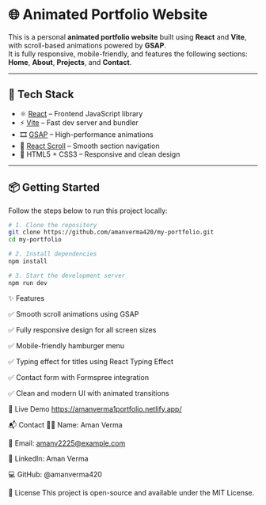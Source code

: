 # 🌐 Animated Portfolio Website

This is a personal **animated portfolio website** built using **React** and **Vite**, with scroll-based animations powered by **GSAP**.  
It is fully responsive, mobile-friendly, and features the following sections:
**Home**, **About**, **Projects**, and **Contact**.

---

## 🚀 Tech Stack

- ⚛️ [React](https://reactjs.org/) – Frontend JavaScript library  
- ⚡ [Vite](https://vitejs.dev/) – Fast dev server and bundler  
- 🎞️ [GSAP](https://gsap.com/) – High-performance animations  
- 🎯 [React Scroll](https://www.npmjs.com/package/react-scroll) – Smooth section navigation  
- 🎨 HTML5 + CSS3 – Responsive and clean design  

---

## 📦 Getting Started

Follow the steps below to run this project locally:

```bash
# 1. Clone the repository
git clone https://github.com/amanverma420/my-portfolio.git
cd my-portfolio

# 2. Install dependencies
npm install

# 3. Start the development server
npm run dev

```

✨ Features

✅ Smooth scroll animations using GSAP

✅ Fully responsive design for all screen sizes

✅ Mobile-friendly hamburger menu

✅ Typing effect for titles using React Typing Effect

✅ Contact form with Formspree integration

✅ Clean and modern UI with animated transitions

🔗 Live Demo
https://amanverma1portfolio.netlify.app/


📬 Contact
👨‍💻 Name: Aman Verma

📧 Email: amanv2225@example.com

🔗 LinkedIn: Aman Verma

💻 GitHub: @amanverma420

📄 License
This project is open-source and available under the MIT License.

